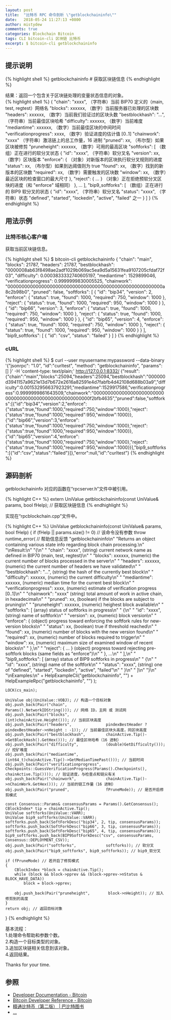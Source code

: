 ```yaml
---
layout: post
title:  "比特币 RPC 命令剖析 \"getblockchaininfo\""
date:   2018-05-24 11:27:13 +0800
author: mistydew
comments: true
categories: Blockchain Bitcoin
tags: CLI bitcoin-cli 区块链 比特币
excerpt: $ bitcoin-cli getblockchaininfo
---
```

## 提示说明

{% highlight shell %}
getblockchaininfo # 获取区块链信息
{% endhighlight %}

结果：返回一个包含关于区块链处理的变量状态信息的对象。<br>
{% highlight shell %}
{
  "chain": "xxxx",        （字符串）当前 BIP70 定义的（main, test, regtest）网络名
  "blocks": xxxxxx,         （数字）当前服务器已处理的区块数
  "headers": xxxxxx,        （数字）当前我们验证过的区块头数
  "bestblockhash": "...", （字符串）当前最佳区块哈希
  "difficulty": xxxxxx,     （数字）当前难度
  "mediantime": xxxxxx,     （数字）当前最佳区块的中间时间
  "verificationprogress": xxxx, （数字）验证进度的估计值 [0..1]
  "chainwork": "xxxx"     （字符串）激活链上的总工作量，16 进制
  "pruned": xx,             （布尔型）如果区块被修剪
  "pruneheight": xxxxxx,    （数字）可用的最高区块
  "softforks": [            （数组）正在进行的软分叉状态
     {
        "id": "xxxx",        （字符串）软分叉名
        "version": xx,         （数字）区块版本
        "enforce": {           （对象）对新版本的区块执行软分叉规则的进度
           "status": xx,       （布尔型）如果到达阈值则为 true
           "found": xx,        （数字）找到的新版本的区块数
           "required": xx,     （数字）需要触发的区块数
           "window": xx,       （数字）最近区块的检查窗口的最大尺寸
        },
        "reject": { ... }      （对象）正在拒绝预软分叉区块的进度（和 "enforce" 域相同）
     }, ...
  ],
  "bip9_softforks": [       （数组）正在进行的 BIP9 软分叉的状态
     {
        "id": "xxxx",        （字符串）软分叉名
        "status": "xxxx",    （字符串）状态 "defined", "started", "lockedin", "active", "failed" 之一
     }
  ]
}
{% endhighlight %}

## 用法示例

### 比特币核心客户端

获取当前区块链信息。

{% highlight shell %}
$ bitcoin-cli getblockchaininfo
{
  "chain": "main",
  "blocks": 21787,
  "headers": 21787,
  "bestblockhash": "0000008ab63f8498ae2adf1029b069ac5ea9d5a15631fea9107205cfdaf72f03",
  "difficulty": 0.0003833332740605197,
  "mediantime": 1529899046,
  "verificationprogress": 0.9999999830005525,
  "chainwork": "0000000000000000000000000000000000000000000000000000000a8c2b98b0",
  "pruned": false,
  "softforks": [
    {
      "id": "bip34",
      "version": 2,
      "enforce": {
        "status": true,
        "found": 1000,
        "required": 750,
        "window": 1000
      },
      "reject": {
        "status": true,
        "found": 1000,
        "required": 950,
        "window": 1000
      }
    }, 
    {
      "id": "bip66",
      "version": 3,
      "enforce": {
        "status": true,
        "found": 1000,
        "required": 750,
        "window": 1000
      },
      "reject": {
        "status": true,
        "found": 1000,
        "required": 950,
        "window": 1000
      }
    }, 
    {
      "id": "bip65",
      "version": 4,
      "enforce": {
        "status": true,
        "found": 1000,
        "required": 750,
        "window": 1000
      },
      "reject": {
        "status": true,
        "found": 1000,
        "required": 950,
        "window": 1000
      }
    }
  ],
  "bip9_softforks": [
    {
      "id": "csv",
      "status": "failed"
    }
  ]
}
{% endhighlight %}

### cURL

{% highlight shell %}
$ curl --user myusername:mypassword --data-binary '{"jsonrpc": "1.0", "id":"curltest", "method": "getblockchaininfo", "params": [] }' -H 'content-type: text/plain;' http://127.0.0.1:8332/
{"result":{"chain":"main","blocks":25094,"headers":25094,"bestblockhash":"000000d3941157a9621e13d7b672e2616a82591e4d7fabfb4d42108d688b03a9","difficulty":0.001532956637923291,"mediantime":1529917586,"verificationprogress":0.9999999861643509,"chainwork":"0000000000000000000000000000000000000000000000000000000f2bfb4635","pruned":false,"softforks":[{"id":"bip34","version":2,"enforce":{"status":true,"found":1000,"required":750,"window":1000},"reject":{"status":true,"found":1000,"required":950,"window":1000}},{"id":"bip66","version":3,"enforce":{"status":true,"found":1000,"required":750,"window":1000},"reject":{"status":true,"found":1000,"required":950,"window":1000}},{"id":"bip65","version":4,"enforce":{"status":true,"found":1000,"required":750,"window":1000},"reject":{"status":true,"found":1000,"required":950,"window":1000}}],"bip9_softforks":[{"id":"csv","status":"failed"}]},"error":null,"id":"curltest"}
{% endhighlight %}

## 源码剖析
getblockchaininfo 对应的函数在“rpcserver.h”文件中被引用。

{% highlight C++ %}
extern UniValue getblockchaininfo(const UniValue& params, bool fHelp); // 获取区块链信息
{% endhighlight %}

实现在“rpcblockchain.cpp”文件中。

{% highlight C++ %}
UniValue getblockchaininfo(const UniValue& params, bool fHelp)
{
    if (fHelp || params.size() != 0) // 该命令没有参数
        throw runtime_error( // 帮助信息反馈
            "getblockchaininfo\n"
            "Returns an object containing various state info regarding block chain processing.\n"
            "\nResult:\n"
            "{\n"
            "  \"chain\": \"xxxx\",        (string) current network name as defined in BIP70 (main, test, regtest)\n"
            "  \"blocks\": xxxxxx,         (numeric) the current number of blocks processed in the server\n"
            "  \"headers\": xxxxxx,        (numeric) the current number of headers we have validated\n"
            "  \"bestblockhash\": \"...\", (string) the hash of the currently best block\n"
            "  \"difficulty\": xxxxxx,     (numeric) the current difficulty\n"
            "  \"mediantime\": xxxxxx,     (numeric) median time for the current best block\n"
            "  \"verificationprogress\": xxxx, (numeric) estimate of verification progress [0..1]\n"
            "  \"chainwork\": \"xxxx\"     (string) total amount of work in active chain, in hexadecimal\n"
            "  \"pruned\": xx,             (boolean) if the blocks are subject to pruning\n"
            "  \"pruneheight\": xxxxxx,    (numeric) heighest block available\n"
            "  \"softforks\": [            (array) status of softforks in progress\n"
            "     {\n"
            "        \"id\": \"xxxx\",        (string) name of softfork\n"
            "        \"version\": xx,         (numeric) block version\n"
            "        \"enforce\": {           (object) progress toward enforcing the softfork rules for new-version blocks\n"
            "           \"status\": xx,       (boolean) true if threshold reached\n"
            "           \"found\": xx,        (numeric) number of blocks with the new version found\n"
            "           \"required\": xx,     (numeric) number of blocks required to trigger\n"
            "           \"window\": xx,       (numeric) maximum size of examined window of recent blocks\n"
            "        },\n"
            "        \"reject\": { ... }      (object) progress toward rejecting pre-softfork blocks (same fields as \"enforce\")\n"
            "     }, ...\n"
            "  ],\n"
            "  \"bip9_softforks\": [       (array) status of BIP9 softforks in progress\n"
            "     {\n"
            "        \"id\": \"xxxx\",        (string) name of the softfork\n"
            "        \"status\": \"xxxx\",    (string) one of \"defined\", \"started\", \"lockedin\", \"active\", \"failed\"\n"
            "     }\n"
            "  ]\n"
            "}\n"
            "\nExamples:\n"
            + HelpExampleCli("getblockchaininfo", "")
            + HelpExampleRpc("getblockchaininfo", "")
        );

    LOCK(cs_main);

    UniValue obj(UniValue::VOBJ); // 构造一个目标对象
    obj.push_back(Pair("chain",                 Params().NetworkIDString())); // 网络 ID，主网 或 测试网
    obj.push_back(Pair("blocks",                (int)chainActive.Height())); // 当前区块高度
    obj.push_back(Pair("headers",               pindexBestHeader ? pindexBestHeader->nHeight : -1)); // 当前最佳区块头高度，同区块高度
    obj.push_back(Pair("bestblockhash",         chainActive.Tip()->GetBlockHash().GetHex())); // 最佳区块哈希（16 进制）
    obj.push_back(Pair("difficulty",            (double)GetDifficulty())); // 挖矿难度
    obj.push_back(Pair("mediantime",            (int64_t)chainActive.Tip()->GetMedianTimePast())); // 当前时间
    obj.push_back(Pair("verificationprogress",  Checkpoints::GuessVerificationProgress(Params().Checkpoints(), chainActive.Tip()))); // 验证进度，与检查点和链尖有关
    obj.push_back(Pair("chainwork",             chainActive.Tip()->nChainWork.GetHex())); // 当前的链工作量（16 进制）
    obj.push_back(Pair("pruned",                fPruneMode)); // 是否开启修剪模式

    const Consensus::Params& consensusParams = Params().GetConsensus();
    CBlockIndex* tip = chainActive.Tip();
    UniValue softforks(UniValue::VARR);
    UniValue bip9_softforks(UniValue::VARR);
    softforks.push_back(SoftForkDesc("bip34", 2, tip, consensusParams));
    softforks.push_back(SoftForkDesc("bip66", 3, tip, consensusParams));
    softforks.push_back(SoftForkDesc("bip65", 4, tip, consensusParams));
    bip9_softforks.push_back(BIP9SoftForkDesc("csv", consensusParams, Consensus::DEPLOYMENT_CSV));
    obj.push_back(Pair("softforks",             softforks)); // 软分叉
    obj.push_back(Pair("bip9_softforks", bip9_softforks)); // bip9_软分叉

    if (fPruneMode) // 若开启了修剪模式
    {
        CBlockIndex *block = chainActive.Tip();
        while (block && block->pprev && (block->pprev->nStatus & BLOCK_HAVE_DATA))
            block = block->pprev;

        obj.push_back(Pair("pruneheight",        block->nHeight)); // 加入修剪到的高度
    }
    return obj; // 返回目标对象
}
{% endhighlight %}

基本流程：<br>
1.处理命令帮助和参数个数。<br>
2.构造一个目标类型的对象。<br>
3.追加区块链相关信息到该对象。<br>
4.返回结果。

Thanks for your time.

## 参照
* [Developer Documentation - Bitcoin](https://bitcoin.org/en/developer-documentation)
* [Bitcoin Developer Reference - Bitcoin](https://bitcoin.org/en/developer-reference#getblockchaininfo)
* [精通比特币（第二版） \| 巴比特图书](http://book.8btc.com/masterbitcoin2cn)
* [...](https://github.com/mistydew/blockchain)
